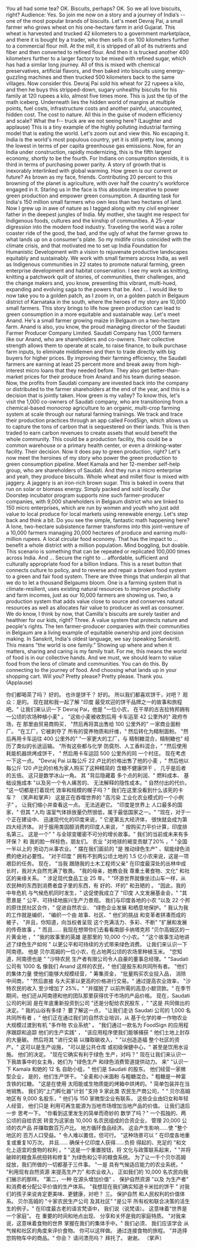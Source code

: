 You all had some tea?
OK.
Biscuits, perhaps?
OK.
So we all love biscuits, right?
Audience: Yes.
So join me now on a story and a journey
of India’s -- one of the most popular brands of biscuits.
Let's meet Devraj Pai,
a small farmer who grows wheat on his one-hectare farm
in arid Gujarat.
This wheat is harvested and trucked 42 kilometers
to a government marketplace,
and there it is bought by a trader,
who then sells it on 100 kilometers further
to a commercial flour mill.
At the mill, it is stripped of all of its nutrients and fiber
and then converted to refined flour.
And then it is trucked another 400 kilometers further
to a larger factory to be mixed with refined sugar,
which has had a similar long journey.
All of this is mixed with chemical preservatives, artificial flavors,
and then baked into biscuits using energy-guzzling machines
and then trucked 500 kilometers
back to the same villages.
Now consider this.
Devraj Pai sold his wheat for 22 rupees a kilo,
and then he buys this stripped-down,
sugary unhealthy biscuits for his family
at 120 rupees a kilo,
almost five times more.
This is just the tip of the math iceberg.
Underneath lies the hidden world of margins at multiple points,
fuel costs,
infrastructure costs
and another painful, unaccounted, hidden cost.
The cost to nature.
All this in the guise of modern efficiency and scale?
What the f-- truck are we not seeing here?
(Laughter and applause)
This is a tiny example
of the highly polluting industrial farming model
that is eating the world.
Let's zoom out and view this.
No escaping it.
India is the world's most populous country,
yet it is still pretty low,
among the lowest in terms of per capita greenhouse gas emissions.
Now, for an India under construction, rapidly modernizing,
this is the fifth largest economy,
shortly to be the fourth.
For Indians on consumption steroids,
it is third in terms of purchasing power parity.
A story of growth that is inexorably interlinked with global warming.
How green is our current or future?
As brown as my face, friends.
Contributing 20 percent to this browning of the planet is agriculture,
with over half the country's workforce engaged in it.
Staring us in the face
is this absolute imperative to power green production
and empower green consumption.
A daunting task for India's 150 million small farmers
who own less than two hectares of land.
Now I grew up in awe of nature
as I tagged along with my civil engineer father
in the deepest jungles of India.
My mother, she taught me respect for Indigenous foods, cultures
and the kinship of communities.
A 25-year digression into the modern food industry.
Traveling the world was a roller coaster ride of the good, the bad,
and the ugly of what the farmer grows
to what lands up on a consumer's plate.
So my midlife crisis coincided with the climate crisis,
and that motivated me to set up
India Foundation for Humanistic Development
with a vision to rejuvenate productive landscapes
equitably and sustainably.
We work with small farmers across India,
as well as Indigenous communities in 22 states
to promote natural farming,
green enterprise development and habitat conservation.
I see my work as knitting,
knitting a patchwork quilt of stories, of communities,
their challenges,
and the change makers
and, you know, presenting this vibrant, multi-hued,
expanding and evolving saga to the powers that be.
And ...
I would like to now take you
to a golden patch, as I zoom in,
on a golden patch in Belgaum district of Karnataka in the south,
where the heroes of my story are 10,000 small farmers.
This story brings to life how green production can lead to green consumption
in a more equitable and sustainable way.
Let's meet Anand.
He's a small farmer growing maize
in Belgaum on a two-hectare farm.
Anand is also, you know, the proud managing director
of the Saudati Farmer Producer Company Limited.
Saudati Company has 1,000 farmers like our Anand,
who are shareholders and co-owners.
Their collective strength allows them to operate at scale,
to raise finance,
to bulk purchase farm inputs, to eliminate middlemen
and then to trade directly with big buyers for higher prices.
By improving their farming efficiency,
the Saudati farmers are earning at least 25 percent more
and break away from high-interest micro loans that they needed before.
They also get better-than-market prices for their produce
from Anand and his team during season.
Now, the profits from Saudati company
are invested back into the company
or distributed to the farmer shareholders at the end of the year,
and this is a decision that is jointly taken.
How green is my valley?
To know this,
let's visit the 1,000 co-owners of Saudati company,
who are transitioning
from a chemical-based monocrop agriculture
to an organic, multi-crop farming system at scale
through our natural farming trainings.
We track and trace their production practices
through an app called FoodSign,
which allows us to capture the tons of carbon
that is sequestered on their lands.
This is then traded to earn carbon revenues
to create assets that would benefit the whole community.
This could be a production facility,
this could be a common warehouse or a primary health center,
or even a drinking-water facility.
Their decision.
Now it does pay to green production, right?
Let's now meet the heroines of my story
who power the green production to green consumption pipeline.
Meet Kamala and her 12-member self-help group,
who are shareholders of Saudati.
And they run a micro enterprise
and yeah, they produce biscuits.
Whole wheat and millet flour is mixed with jaggery.
A jaggery is an iron-rich brown sugar.
This is baked in ovens that run on solar or biomass energy.
Simply packed and sold locally.
Our Doorstep incubator program
supports nine such farmer-producer companies,
with 9,000 shareholders in Belgaum district
who are linked to 150 micro enterprises,
which are run by women and youth
who just add value to local produce
for local markets using renewable energy.
Let's step back
and think a bit.
Do you see the simple, fantastic math happening here?
A lone, two-hectare subsistence farmer
transforms into this joint-venture
of a 10,000 farmers
managing 20,000 hectares of produce
and earning multi-million rupees.
A local circular food economy.
That has the impact to ...
benefit a whole district with a million population.
Mind boggling, but doable.
This scenario is something that can be repeated or replicated
100,000 times across India.
And ...
Secure the right to ...
affordable, sufficient
and culturally appropriate food for a billion Indians.
This is a reset button that connects culture to policy,
and to reverse and repair a broken food system
to a green and fair food system.
There are three things that underpin all that we do
to let a thousand Belgaums bloom.
One is a farming system that is climate-resilient,
uses existing natural resources to improve productivity
and farm incomes,
just as our 10,000 farmers are showing us.
Two, a production system that adds value close to source
and
conserves natural resources
as well as allocates fair value to producer
as well as consumer.
We do know,
I think by now, that Camilla's biscuits are surely tastier and healthier
for our kids, right?
Three.
A value system that protects nature
and people's rights.
The ten farmer-producer companies with their communities in Belgaum
are a living example of equitable ownership and joint decision making.
In Sanskrit, India's oldest language,
we say (speaking Sanskrit).
This means “the world is one family.”
Showing up where and when it matters,
sharing and caring is my family trait.
For me, this means the world of food is in our collective hands.
And we must,
we should learn to value food
from the lens of climate and communities.
You can do this.
By connecting to the journey of food.
And choosing what lands up in your shopping cart.
Will you?
Pretty please?
Pretty please.
Thank you.
(Applause)

你们都喝茶了吗？
好的。
也许是饼干？
好的。
所以我们都喜欢饼干，对吧？
观众：是的。
现在就和我一起了解
"印度
最受欢迎的饼干品牌之一的故事和旅程吧。"
让我们来认识一下 Devraj Pai，他是
"一位小农，
在干旱的古吉拉特邦拥有一公顷的农场种植小麦"
。
"这些小麦被收割后用
卡车运至 42 公里外的"
政府市场，在
那里由贸易商购买，
"然后再将其出售给
100 公里外的"
一家商业面粉厂。
"在工厂，它被剥夺了
所有的营养物质和纤维，"
然后转化为精制面粉。
"然后再用卡车运往
400 公里外的"
"一家更大的工厂，与
精制糖混合，精制糖也"
经历了类似的长途运输。
"所有这些都与化学
防腐剂、人工香料混合，"
"然后使用耗能机器烘烤成饼干，
"
然后用卡车运回 500 公里外的同
一个村庄。
现在考虑一下这一点。
"Devraj Pai 以每公斤 22 卢比的价格出售了他的小麦
，"
然后他以每公斤 120 卢比的价格为家人购买了这种精简的
含糖不健康饼干
，
几乎是后者的五倍。
这只是数学冰山一角。 其
"背后隐藏着
多个点的利润、"
燃料成本、
基础设施成本
"以及另一个令人痛苦的、
无法解释的隐性成本。"
自然付出的代价。
"这一切都是打着现代
效率和规模的幌子吗？"
我们在这里没看到什么该死的卡车？
（笑声和掌声）
这是正在吞噬世界的
"高污染
工业化农业模式的一个小例子"
。
让我们缩小并查看这一点。
无法逃避它。
"印度是世界上
人口最多的国家，"
但其
"人均
温室气体排放量仍然很低，属于最低国家之一。"
"现在，对于一个正在建设中、
迅速现代化的印度来说，"
它是第五大经济体，
很快就会成为第四大经济体。
对于服用类固醇消费的印度人来说，
"
按购买力平价计算，印度排名第三。 这是一个"
"
与全球变暖密不可分的增长故事。"
我们的当前或未来有多环保？ 和
我的脸一样棕色，朋友们。 农业
"对地球的褐变贡献了20%
，"
"全国一半以上的
劳动力从事农业。"
摆在我们面前的
"是
推动绿色生产"
、赋能绿色消费的绝对必要性。
"对于印度
"
拥有不到两公顷土地的 1.5 亿小农来说，这是一项艰巨的任务。
现在，
"当我
跟随我的土木工程师父亲"
在印度最深处的丛林中成长时，我对大自然充满了敬畏。
"我的母亲，她教会我
尊重土著食物、文化"
和社区的亲缘关系。
"
涉足现代食品工业 25 年。"
"环游世界就像坐过山车一样，从农民种的东西到消费者盘子里的东西，有
好的、坏的"
和丑陋的
。
"因此，我的中年危机
与气候危机同时发生，"
这促使我成立了
"印度
人文发展基金会，"
"其愿景是
"
公平、可持续地振兴生产力景观。
我们与印度各地的小农
"以及
22 个邦的原住民社区合作，"
促进自然农业、
"绿色企业发展
和栖息地保护。"
我认为我的工作就是编织，
"编织一个由
故事、社区、"
他们的挑战
和变革者拼凑而成的被子，
"并且，你知道，向当权者呈现
这个充满活力、多彩、不断"
"扩展和发展的传奇故事
。"
而且……
我现在想带你们去看看南部卡纳塔克邦
"贝尔高姆区的一片黄金地
，"
"我的故事里的英雄
是那里的 10,000 个小农。"
"这个故事生动地讲述了绿色生产如何
"
以更公平和可持续的方式带来绿色消费。
让我们来认识一下阿南德。
他是
贝尔高姆的一位小农，在占地两公顷的农场里种植玉米。
"您知道，阿南德也是
"
"沙特农民
生产者有限公司令人自豪的董事总经理。"
"Saudati 公司有 1000 名
像我们 Anand 这样的农民，"
他们是股东和共同所有者。
"他们的集体力量
使他们能够大规模经营，"
筹集资金，
"批量购买农业投入品，
消除中间商，"
"然后直接
与大买家以更高的价格进行交易。"
通过提高农业效率，
"沙特农民的收入
至少增加了 25%，"
"并摆脱了
以前所需的高息小额贷款。"
在季节期间，他们还从阿南德和他的团队那里获得优于市场的产品价格。
现在，Saudati公司的利润
是在年底重新投资到公司
"还是分配给农民股东
，"
"这是
共同做出的决定。"
我的山谷有多绿？
要了解这一点，
"让我们走访 Saudati 公司的 1,000 名共同所有者
，"
他们正在通过我们的自然农业培训，从
基于化学的单一作物农业大规模过渡到有机
"多作物
农业系统"
。
"我们通过一款名为 FoodSign 的应用程序跟踪和追踪
他们的生产实践"
，
"该应用程序使我们能够捕获
"
他们土地上封存的大量碳。 然后将其
"进行交易
以赚取碳收入，"
"以创造造福
整个社区的资产。"
这可以是生产设施，
"可以是公共仓库
或初级保健中心，"
甚至是饮用水设施。
他们的决定。
"现在它确实有利于绿色
生产，对吗？"
现在让我们来认识一下我故事中的女主角，她们为
"绿色生产
和绿色消费管道提供动力。 来"
"认识一下 Kamala 和她的 12 名
自助小组，"
他们是 Saudati 的股东。
他们经营一家微型企业，
是的，他们生产饼干。
"全麦和小米面粉
与粗糖混合。"
粗糖是一种富含铁的红糖。
"这是在使用
太阳能或生物质能的烤箱中烘烤的。"
简单包装并在当地销售。
我们的“上门孵化器”计划
"支持 9 家此类
农民生产商公司，"
"
贝尔高姆地区有 9,000 名股东，"
他们与 150 家微型企业有联系，
这些企业由妇女和年轻人经营，
他们只是
利用可再生能源为当地市场增加当地产品的价值。
让我们退后一步
思考一下。
"你看到这里发生的简单而奇妙的
数学了吗？"
一个孤独的、两公顷的自给农民
转变为这家由
10,000 名农民组成的合资企业，
管理 20,000 公顷的农产品
并赚取数百万卢比。
地方循环食品经济。
这会产生影响......使
"整个地区的
百万人口受益。"
令人难以置信，但可行。
"这种场景可以
"
在印度各地重复或重复10万次。
并且……
确保十亿印度人获得……负担
得起的、充足的
"和文化上适宜的食物的权利
。"
"这是一个重置按钮，将
文化与政策联系起来，"
"并将
破碎的粮食系统扭转和修复"
为绿色和公平的粮食系统。
为了让一千个贝尔高姆绽放，我们所做的一切都基于三件事。
"一是
具有气候适应能力的农业系统，"
"利用现有自然资源
来提高生产力"
和农业收入，
正如我们的 10,000 名农民向我们展示的那样。
"第二，一种
在源头增加价值"
、
保护自然资源
"以及
为生产者"
和消费者分配公平价值的生产体系。
"我想现在我们确实知道卡米拉的饼干
"
对我们的孩子来说肯定更美味、更健康，对吧？
三。
保护自然
和人民权利的价值体系。 贝尔高姆的
"十家农民生产公司
及其社区"
"是公平
所有权和联合决策的活生生的例子。"
在印度最古老的语言梵语中，
我们说（说梵语）。
这意味着“世界是一个家庭”。 在
重要的时间和地点出现、
分享和关怀是我的家庭特质。
"对我来说，这意味着食物的世界
掌握在我们的集体手中。"
我们必须、
我们应该学会
从气候和社区的角度来评价食物。
你可以这样做。
通过连接食物的旅程。
"并选择
您购物车中的商品。"
你会？
请问漂亮吗？
拜托了。
谢谢。
（掌声）